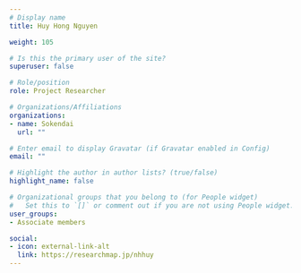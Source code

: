 ```yaml
---
# Display name
title: Huy Hong Nguyen

weight: 105

# Is this the primary user of the site?
superuser: false

# Role/position
role: Project Researcher

# Organizations/Affiliations
organizations:
- name: Sokendai
  url: ""

# Enter email to display Gravatar (if Gravatar enabled in Config)
email: ""

# Highlight the author in author lists? (true/false)
highlight_name: false

# Organizational groups that you belong to (for People widget)
#   Set this to `[]` or comment out if you are not using People widget.
user_groups:
- Associate members

social:
- icon: external-link-alt
  link: https://researchmap.jp/nhhuy
---
```

